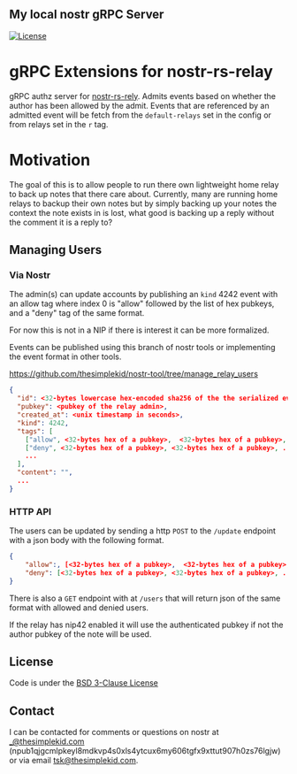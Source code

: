 ## My local nostr gRPC Server
[![License](https://img.shields.io/badge/License-BSD_3--Clause-blue.svg)](LICENSE)

# gRPC Extensions for nostr-rs-relay

gRPC authz server for [nostr-rs-rely](https://github.com/scsibug/nostr-rs-relay). Admits events based on whether the author has been allowed by the admit. Events that are referenced by an admitted event will be fetch from the `default-relays` set in the config or from relays set in the `r` tag.

# Motivation

The goal of this is to allow people to run there own lightweight home relay to back up notes that there care about.  Currently, many are running home relays to backup their own notes but by simply backing up your notes the context the note exists in is lost, what good is backing up a reply without the comment it is a reply to?

## Managing Users

### Via Nostr

The admin(s) can update accounts by publishing an `kind` 4242 event with an allow tag where index 0 is "allow" followed by the list of hex pubkeys, and a "deny" tag of the same format.
 
For now this is not in a NIP if there is interest it can be more formalized.

Events can be published using this branch of nostr tools or implementing the event format in other tools.

https://github.com/thesimplekid/nostr-tool/tree/manage_relay_users

```json
{
  "id": <32-bytes lowercase hex-encoded sha256 of the the serialized event data>,
  "pubkey": <pubkey of the relay admin>,
  "created_at": <unix timestamp in seconds>,
  "kind": 4242,
  "tags": [
    ["allow", <32-bytes hex of a pubkey>,  <32-bytes hex of a pubkey>, ...],
    ["deny", <32-bytes hex of a pubkey>, <32-bytes hex of a pubkey>, ...],
    ...
  ],
  "content": "", 
  ...
}

```

### HTTP API
The users can be updated by sending a http `POST` to the  `/update` endpoint with a json body with the following format.

```json
{
    "allow":, [<32-bytes hex of a pubkey>,  <32-bytes hex of a pubkey>, ...],
    "deny": [<32-bytes hex of a pubkey>, <32-bytes hex of a pubkey>, ...],
}
```

There is also a `GET` endpoint with at `/users` that will return json of the same format with allowed and denied users.


If the relay has nip42 enabled it will use the authenticated pubkey if not the author pubkey of the note will be used. 


## License 
Code is under the [BSD 3-Clause License](LICENSE-BSD-3)

## Contact

I can be contacted for comments or questions on nostr at _@thesimplekid.com (npub1qjgcmlpkeyl8mdkvp4s0xls4ytcux6my606tgfx9xttut907h0zs76lgjw) or via email tsk@thesimplekid.com.
